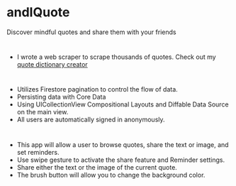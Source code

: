 # andIQuote
Discover mindful quotes and share them with your friends
#
- I wrote a web scraper to scrape thousands of quotes.  Check out my [quote dictionary creator](https://github.com/hectorsvill/QuotesDictionaryCreator)
#  
- Utilizes Firestore pagination to control the flow of data.
- Persisting data with Core Data 
- Using UICollectionView Compositional Layouts and Diffable Data Source on the main view.
- All users are automatically signed in anonymously.
#
- This app will allow a user to browse quotes, share the text or image, and set reminders. 
- Use swipe gesture to activate the share feature and Reminder settings.
- Share either the text or the image of the current quote.
- The brush button will allow you to change the background color.
#
